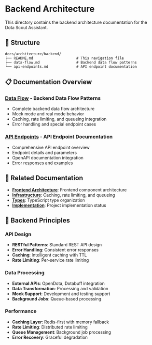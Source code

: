 # Backend Architecture

This directory contains the backend architecture documentation for the Dota Scout Assistant.

## 📁 Structure

```
docs/architecture/backend/
├── README.md                    # This navigation file
├── data-flow.md                 # Backend data flow patterns
└── api-endpoints.md             # API endpoint documentation
```

## 📋 Documentation Overview

### **[Data Flow](./data-flow.md)** - Backend Data Flow Patterns
- Complete backend data flow architecture
- Mock mode and real mode behavior
- Caching, rate limiting, and queueing integration
- Error handling and special endpoint cases

### **[API Endpoints](./api-endpoints.md)** - API Endpoint Documentation
- Comprehensive API endpoint overview
- Endpoint details and parameters
- OpenAPI documentation integration
- Error responses and examples

## 🔗 Related Documentation

- **[Frontend Architecture](../frontend/)**: Frontend component architecture
- **[Infrastructure](../infrastructure/)**: Caching, rate limiting, and queueing
- **[Types](../types/)**: TypeScript type organization
- **[Implementation](../implementation/)**: Project implementation status

## 🎯 Backend Principles

### **API Design**
- **RESTful Patterns**: Standard REST API design
- **Error Handling**: Consistent error responses
- **Caching**: Intelligent caching with TTL
- **Rate Limiting**: Per-service rate limiting

### **Data Processing**
- **External APIs**: OpenDota, Dotabuff integration
- **Data Transformation**: Processing and validation
- **Mock Support**: Development and testing support
- **Background Jobs**: Queue-based processing

### **Performance**
- **Caching Layer**: Redis-first with memory fallback
- **Rate Limiting**: Distributed rate limiting
- **Queue Management**: Background job processing
- **Error Recovery**: Graceful degradation 